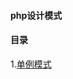 #### php设计模式
#### 目录
1.[单例模式](https://github.com/mylafe/design-patterns-php/blob/master/Singleton/README.md)


